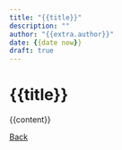 ```yaml
---
title: "{{title}}"
description: ""
author: "{{extra.author}}"
date: {{date now}}
draft: true
---
```


# {{title}}

{{content}}

[Back](../index)
